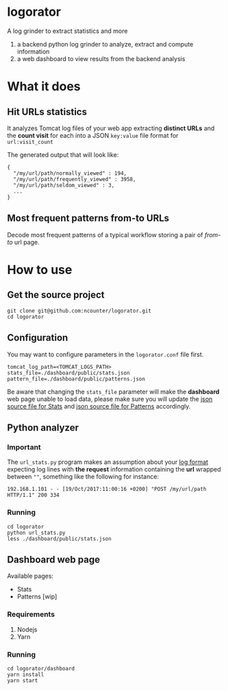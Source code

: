 # logorator
A log grinder to extract statistics and more

1. a backend python log grinder to analyze, extract and compute information
2. a web dashboard to view results from the backend analysis


# What it does

## Hit URLs statistics
It analyzes Tomcat log files of your web app extracting **distinct URLs** and the **count visit** for each into a JSON `key:value` file format for `url:visit_count`

The generated output that will look like:
```
{
  "/my/url/path/normally_viewed" : 194,
  "/my/url/path/frequently_viewed" : 3958,
  "/my/url/path/seldom_viewed" : 3,
  ...
}
```
## Most frequent patterns from-to URLs
Decode most frequent patterns of a typical workflow storing a pair of *from-to* url page.


# How to use

## Get the source project
```
git clone git@github.com:ncounter/logorator.git
cd logorator
```

## Configuration
You may want to configure parameters in the `logorator.conf` file first.

```
tomcat_log_path=<TOMCAT_LOGS_PATH>
stats_file=./dashboard/public/stats.json
pattern_file=./dashboard/public/patterns.json
```
Be aware that changing the `stats_file` parameter will make the **dashboard** web page unable to load data, please make sure you will update the [json source file for Stats](https://github.com/ncounter/logorator/tree/master/dashboard/src/Stats.js) and [json source file for Patterns](https://github.com/ncounter/logorator/tree/master/dashboard/src/Patterns.js) accordingly.


## Python analyzer

### Important
The `url_stats.py` program makes an assumption about your [log format](https://github.com/ncounter/logorator/blob/master/url_stats.py#L13) expecting log lines with **the request** information containing the **url** wrapped between `""`, something like the following for instance:

`192.168.1.101 - - [19/Oct/2017:11:00:16 +0200] "POST /my/url/path HTTP/1.1" 200 334`

### Running
```
cd logorator
python url_stats.py
less ./dashboard/public/stats.json
```

## Dashboard web page

Available pages:
- Stats
- Patterns [wip]

### Requirements

1. Nodejs
2. Yarn

### Running
```
cd logorator/dashboard
yarn install
yarn start
```
